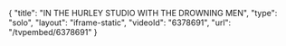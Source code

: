 {
    "title": "IN THE HURLEY STUDIO WITH THE DROWNING MEN",
    "type": "solo",
    "layout": "iframe-static",
    "videoId": "6378691",
    "url": "\/tvpembed\/6378691"
}